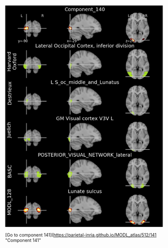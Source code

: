


![140](preliminary/140.jpg "Component 140")

[Go to component 141](https://parietal-inria.github.io/MODL_atlas/512/141 "Component 141"